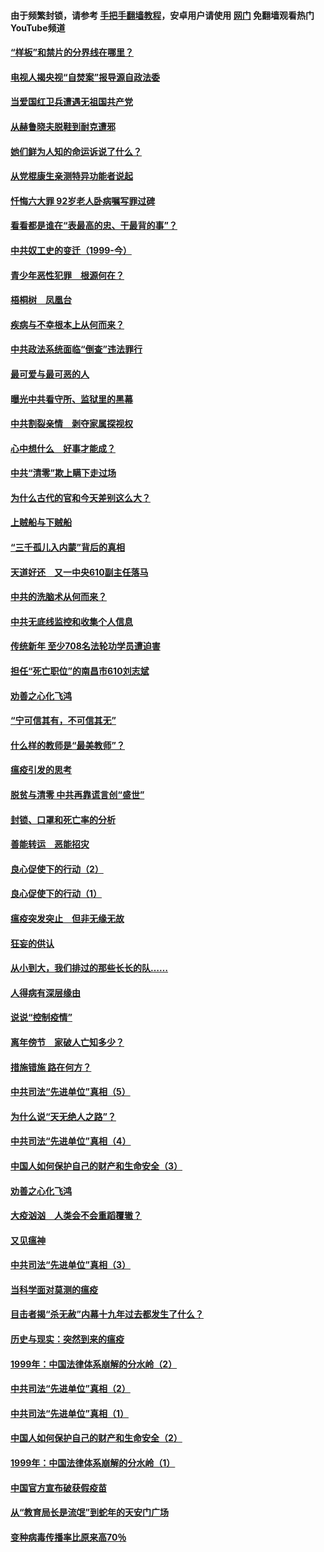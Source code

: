 #### 由于频繁封锁，请参考 [手把手翻墙教程](https://github.com/gfw-breaker/guides/wiki/)，安卓用户请使用 [网门](https://github.com/gfw-breaker/nogfw/blob/master/dl.md?t=04070001) 免翻墙观看热门YouTube频道 

#### [“样板”和禁片的分界线在哪里？](../pages/19/422704.md?t=04070001) 

#### [电视人揭央视“自焚案”报导源自政法委](../pages/19/422770.md?t=04070001) 

#### [当爱国红卫兵遭遇无祖国共产党](../pages/19/422848.md?t=04070001) 

#### [从赫鲁晓夫脱鞋到耐克遭邪](../pages/19/422826.md?t=04070001) 

#### [她们鲜为人知的命运诉说了什么？](../pages/19/422754.md?t=04070001) 

#### [从党棍康生亲测特异功能者说起](../pages/19/422657.md?t=04070001) 

#### [忏悔六大罪 92岁老人卧病嘱写罪过碑](../pages/19/422750.md?t=04070001) 

#### [看看都是谁在“表最高的忠、干最背的事”？](../pages/19/422703.md?t=04070001) 

#### [中共奴工史的变迁（1999-今）](../pages/19/422656.md?t=04070001) 

#### [青少年恶性犯罪　根源何在？](../pages/19/422449.md?t=04070001) 

#### [梧桐树　凤凰台](../pages/19/422442.md?t=04070001) 

#### [疾病与不幸根本上从何而来？](../pages/19/422438.md?t=04070001) 

#### [中共政法系统面临“倒查”违法罪行](../pages/19/422497.md?t=04070001) 

#### [最可爱与最可恶的人](../pages/19/422448.md?t=04070001) 

#### [曝光中共看守所、监狱里的黑幕](../pages/19/422390.md?t=04070001) 

#### [中共割裂亲情　剥夺家属探视权](../pages/19/422364.md?t=04070001) 

#### [心中想什么　好事才能成？](../pages/19/422318.md?t=04070001) 

#### [中共“清零”欺上瞒下走过场](../pages/19/422306.md?t=04070001) 

#### [为什么古代的官和今天差别这么大？](../pages/19/422228.md?t=04070001) 

#### [上贼船与下贼船](../pages/19/422276.md?t=04070001) 

#### [“三千孤儿入内蒙”背后的真相](../pages/19/422229.md?t=04070001) 

#### [天道好还　又一中央610副主任落马](../pages/19/422155.md?t=04070001) 

#### [中共的洗脑术从何而来？](../pages/19/422154.md?t=04070001) 

#### [中共无底线监控和收集个人信息](../pages/19/422039.md?t=04070001) 

#### [传统新年 至少708名法轮功学员遭迫害](../pages/19/421946.md?t=04070001) 

#### [担任“死亡职位”的南昌市610刘志斌](../pages/19/421957.md?t=04070001) 

#### [劝善之心化飞鸿](../pages/19/421164.md?t=04070001) 

#### [“宁可信其有，不可信其无”](../pages/19/421691.md?t=04070001) 

#### [什么样的教师是“最美教师”？](../pages/19/421755.md?t=04070001) 

#### [瘟疫引发的思考](../pages/19/421594.md?t=04070001) 

#### [脱贫与清零 中共再靠谎言创“盛世”](../pages/19/421590.md?t=04070001) 

#### [封锁、口罩和死亡率的分析](../pages/19/421495.md?t=04070001) 

#### [善能转运　恶能招灾](../pages/19/421334.md?t=04070001) 

#### [良心促使下的行动（2）](../pages/19/421361.md?t=04070001) 

#### [良心促使下的行动（1）](../pages/19/421302.md?t=04070001) 

#### [瘟疫突发突止　但非无缘无故](../pages/19/421281.md?t=04070001) 

#### [狂妄的供认](../pages/19/421199.md?t=04070001) 

#### [从小到大，我们排过的那些长长的队……](../pages/19/421243.md?t=04070001) 

#### [人得病有深层缘由](../pages/19/420864.md?t=04070001) 

#### [说说“控制疫情”](../pages/19/420831.md?t=04070001) 

#### [离年傍节　家破人亡知多少？](../pages/19/420563.md?t=04070001) 

#### [措施错施  路在何方？](../pages/19/420076.md?t=04070001) 

#### [中共司法“先进单位”真相（5）](../pages/19/419453.md?t=04070001) 

#### [为什么说“天无绝人之路”？](../pages/19/419618.md?t=04070001) 

#### [中共司法“先进单位”真相（4）](../pages/19/419452.md?t=04070001) 

#### [中国人如何保护自己的财产和生命安全（3）](../pages/19/419405.md?t=04070001) 

#### [劝善之心化飞鸿](../pages/19/418758.md?t=04070001) 

#### [大疫汹汹　人类会不会重蹈覆辙？](../pages/19/419691.md?t=04070001) 

#### [又见瘟神](../pages/19/419225.md?t=04070001) 

#### [中共司法“先进单位”真相（3）](../pages/19/419451.md?t=04070001) 

#### [当科学面对莫测的瘟疫](../pages/19/419625.md?t=04070001) 

#### [目击者揭“杀无赦”内幕十九年过去都发生了什么？](../pages/19/419617.md?t=04070001) 

#### [历史与现实：突然到来的瘟疫](../pages/19/419619.md?t=04070001) 

#### [1999年：中国法律体系崩解的分水岭（2）](../pages/19/419455.md?t=04070001) 

#### [中共司法“先进单位”真相（2）](../pages/19/419450.md?t=04070001) 

#### [中共司法“先进单位”真相（1）](../pages/19/419449.md?t=04070001) 

#### [中国人如何保护自己的财产和生命安全（2）](../pages/19/419404.md?t=04070001) 

#### [1999年：中国法律体系崩解的分水岭（1）](../pages/19/419454.md?t=04070001) 

#### [中国官方宣布破获假疫苗](../pages/19/419504.md?t=04070001) 

#### [从“教育局长是流氓”到蛇年的天安门广场](../pages/19/419470.md?t=04070001) 

#### [变种病毒传播率比原来高70％](../pages/19/419456.md?t=04070001) 

